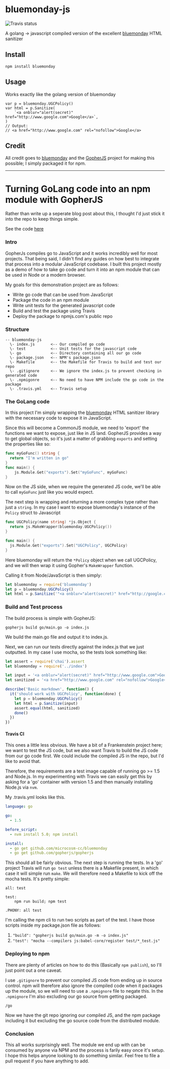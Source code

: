 # bluemonday-js
![Travis status](https://travis-ci.org/mdp/bluemonday-js.svg)

A golang -> javascript compiled version of the excellent [bluemonday](https://github.com/microcosm-cc/bluemonday) HTML sanitizer

## Install

`npm install bluemonday`

## Usage

Works exactly like the golang version of bluemonday

```
var p = bluemonday.UGCPolicy()
var html = p.Sanitize(
    `<a onblur="alert(secret)" href="http://www.google.com">Google</a>`,
)
// Output:
// <a href="http://www.google.com" rel="nofollow">Google</a>
```

## Credit

All credit goes to [bluemonday](https://github.com/microcosm-cc/bluemonday) and the [GopherJS](https://github.com/gopherjs/gopherjs) project for making this possible; I simply packaged it for npm.

----

# Turning GoLang code into an npm module with GopherJS

Rather than write up a seperate blog post about this, I thought I'd just stick it into the repo to keep things simple.

See the code [here](https://github.com/mdp/bluemonday-js)

### Intro

GopherJs compiles go to JavaScript and it works incredibly well for most projects. That being said, I didn't find any guides on how best to integrate that process into a modular JavaScript codebase. I built this project mostly as a demo of how to take go code and turn it into an npm module that can be used in Node or a modern browser.

My goals for this demonstration project are as follows:

- Write go code that can be used from JavaScript
- Package the code in an npm module
- Write unit tests for the generated javascript code
- Build and test the package using Travis
- Deploy the package to npmjs.com's public repo

### Structure

```
-- bluemonday-js
  \- index.js 		<-- Our compiled go code
  \- test 			<-- Unit tests for the javascript code
  \- go 			<-- Directory containing all our go code
  \- package.json 	<-- NPM's package.json
  \- Makefile 		<-- the Makefile for Travis to build and test our repo
  \- .gitignore 	<-- We ignore the index.js to prevent checking in generated code
  \- .npmigonre 	<-- No need to have NPM include the go code in the package
  \- .travis.yml 	<-- Travis setup
```

### The GoLang code

In this project I'm simply wrapping the [bluemonday](https://github.com/microcosm-cc/bluemonday) HTML sanitizer library with the necessary code to expose it in JavaScript.

Since this will become a CommonJS module, we need to 'export' the functions we want to expose, just like in JS land. GopherJS provides a way to get global objects, so it's just a matter of grabbing `exports` and setting the properties like so:

```go
func myGoFunc() string {
  return "I'm written in go"
}
func main() {
	js.Module.Get("exports").Set("myGoFunc", myGoFunc)
}
```

Now on the JS side, when we require the generated JS code, we'll be able to call `myGoFunc` just like you would expect.

The next step is wrapping and returning a more complex type rather than just a `string`. In my case I want to expose bluemonday's instance of the `Policy` struct to Javascript

```go
func UGCPolicy(name string) *js.Object {
  return js.MakeWrapper(bluemonday.UGCPolicy())
}

func main() {
  js.Module.Get("exports").Set("UGCPolicy", UGCPolicy)
}
```

Here bluemonday will return the `*Policy` object when we call UGCPolicy, and we will then wrap it using Gopher's `MakeWrapper` function.

Calling it from Node/JavaScript is then simply:

```js
let bluemonday = require('bluemonday')
let p = bluemonday.UGCPolicy()
let html = p.Sanitize('"<a onblur="alert(secret)" href="http://google.com">Dangerous Input</a>"')
```

### Build and Test process

The build process is simple with GopherJS:

`gopherjs build go/main.go -o index.js`

We build the main.go file and output it to index.js.

Next, we can run our tests directly against the index.js that we just outputted. In my case I use mocha, so the tests look something like:

```js
let assert = require('chai').assert
let bluemonday = require('../index')

let input = '<a onblur="alert(secret)" href="http://www.google.com">Google</a><p>Yo</p>'
let sanitized = '<a href="http://www.google.com" rel="nofollow">Google</a><p>Yo</p>'

describe('Basic markdown', function() {
  it('should work with UGCPolicy', function(done) {
    let p = bluemonday.UGCPolicy()
    let html = p.Sanitize(input)
    assert.equal(html, sanitized)
    done()
  })
})
```

#### Travis CI

This ones a little less obvious. We have a bit of a Frankenstein project here; we want to test the JS code, but we also want Travis to build the JS code from our go code first. We could include the compiled JS in the repo, but I'd like to avoid that.

Therefore, the requirements are a test image capable of running go >= 1.5 and Node.js. In my experimenting with Travis we can easily get this by asking for a 'go' container with version 1.5 and then manually installing Node.js via `nvm`.

My .travis.yml looks like this.

```yaml
language: go

go:
  - 1.5

before_script:
  - nvm install 5.0; npm install

install:
  - go get github.com/microcosm-cc/bluemonday
  - go get github.com/gopherjs/gopherjs
```

This should all be fairly obvious. The next step is running the tests. In a 'go' project Travis will run `go test` unless there is a Makefile present, in which case it will simple run `make`. We will therefore need a Makefile to kick off the mocha tests. It's pretty simple:

```make
all: test

test:
	npm run build; npm test

.PHONY: all test

```

I'm calling the npm cli to run two scripts as part of the test. I have those scripts inside my package.json file as follows:

1. `"build": "gopherjs build go/main.go -m -o index.js"`
1. `"test": "mocha --compilers js:babel-core/register test/*_test.js"`

### Deploying to npm

There are plenty of articles on how to do this (Basically `npm publish`), so I'll just point out a one caveat.

I use `.gitignore` to prevent our compiled JS code from ending up in source control. npm will therefore also ignore the compiled code when it packages up the module, so we will need to use a `.npmignore` file to negate this. In the `.npmignore` I'm also excluding our go source from getting packaged.

```
/go
```

Now we have the git repo ignoring our compiled JS, and the npm package including it but excluding the go source code from the distributed module.

### Conclusion

This all works surprisingly well. The module we end up with can be consumed by anyone via NPM and the process is farily easy once it's setup. I hope this helps anyone looking to do something similar. Feel free to file a pull request if you have anything to add.
